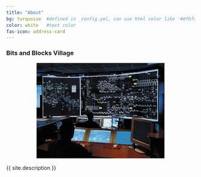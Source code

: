 ```yaml
---
title: "About"
bg: turquoise  #defined in _config.yml, can use html color like '#0fbfcf'
color: white   #text color
fas-icon: address-card
---
```


### Bits and Blocks Village
<div>
    <center>
        <img src='img/goodnoc-256p.jpeg' />
    </center>
    <p>{{ site.description }}</p>
</div>
